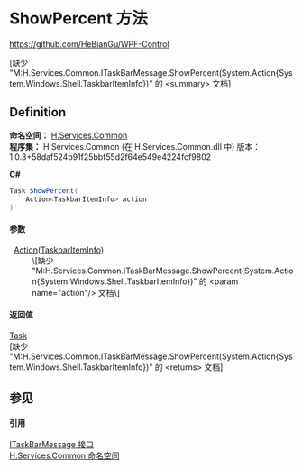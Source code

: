 # ShowPercent 方法
https://github.com/HeBianGu/WPF-Control

\[缺少 "M:H.Services.Common.ITaskBarMessage.ShowPercent(System.Action{System.Windows.Shell.TaskbarItemInfo})" 的 &lt;summary&gt; 文档\]



## Definition
**命名空间：** <a href="b9cdd84f-6623-a51a-f53b-465103ced202">H.Services.Common</a>  
**程序集：** H.Services.Common (在 H.Services.Common.dll 中) 版本：1.0.3+58daf524b91f25bbf55d2f64e549e4224fcf9802

**C#**
``` C#
Task ShowPercent(
	Action<TaskbarItemInfo> action
)
```



#### 参数
<dl><dt>  <a href="https://learn.microsoft.com/dotnet/api/system.action-1" target="_blank" rel="noopener noreferrer">Action</a>(<a href="https://learn.microsoft.com/dotnet/api/system.windows.shell.taskbariteminfo" target="_blank" rel="noopener noreferrer">TaskbarItemInfo</a>)</dt><dd>\[缺少 "M:H.Services.Common.ITaskBarMessage.ShowPercent(System.Action{System.Windows.Shell.TaskbarItemInfo})" 的 &lt;param name="action"/&gt; 文档\]</dd></dl>

#### 返回值
<a href="https://learn.microsoft.com/dotnet/api/system.threading.tasks.task" target="_blank" rel="noopener noreferrer">Task</a>  
\[缺少 "M:H.Services.Common.ITaskBarMessage.ShowPercent(System.Action{System.Windows.Shell.TaskbarItemInfo})" 的 &lt;returns&gt; 文档\]

## 参见


#### 引用
<a href="94fbed85-ba50-cc8a-6a5b-eb93d9992b57">ITaskBarMessage 接口</a>  
<a href="b9cdd84f-6623-a51a-f53b-465103ced202">H.Services.Common 命名空间</a>  
